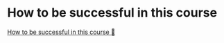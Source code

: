 # How to be successful in this course

[How to be successful in this course 🔗](https://www.coursera.org/learn/introduction-to-computers-and-operating-systems-and-security/supplement/DecfC/how-to-be-successful-in-this-course)

